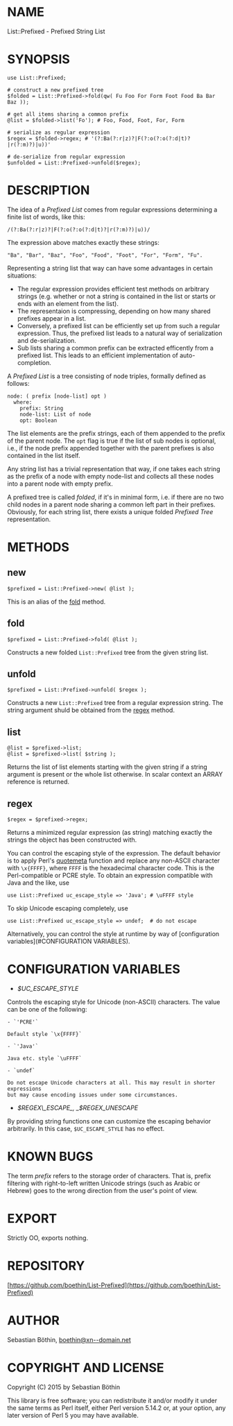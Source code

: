 # NAME

List::Prefixed - Prefixed String List

# SYNOPSIS

    use List::Prefixed;

    # construct a new prefixed tree
    $folded = List::Prefixed->fold(qw( Fu Foo For Form Foot Food Ba Bar Baz ));

    # get all items sharing a common prefix
    @list = $folded->list('Fo'); # Foo, Food, Foot, For, Form

    # serialize as regular expression
    $regex = $folded->regex; # '(?:Ba(?:r|z)?|F(?:o(?:o(?:d|t)?|r(?:m)?)|u))'

    # de-serialize from regular expression
    $unfolded = List::Prefixed->unfold($regex);

# DESCRIPTION

The idea of a _Prefixed List_ comes from regular expressions determining a finite
list of words, like this:

    /(?:Ba(?:r|z)?|F(?:o(?:o(?:d|t)?|r(?:m)?)|u))/
    

The expression above matches exactly these strings:

    "Ba", "Bar", "Baz", "Foo", "Food", "Foot", "For", "Form", "Fu".

Representing a string list that way can have some advantages in certain situations:

- The regular expression provides efficient test methods on arbitrary strings
(e.g. whether or not a string is contained in the list or starts or ends with an element
from the list).
- The representaion is compressing, depending on how many shared prefixes appear in a list.
- Conversely, a prefixed list can be efficiently set up from such a regular expression.
Thus, the prefixed list leads to a natural way of serialization and de-serialization.
- Sub lists sharing a common prefix can be extracted efficently from a prefixed list. 
This leads to an efficient implementation of auto-completion.

A _Prefixed List_ is a tree consisting of node triples, formally defined as follows:

    node: ( prefix [node-list] opt )
      where:
        prefix: String
        node-list: List of node
        opt: Boolean

The list elements are the prefix strings, each of them appended to the prefix of the parent node. 
The `opt` flag is true if the list of sub nodes is optional, i.e., if the node prefix appended 
together with the parent prefixes is also contained in the list itself.
      

Any string list has a trivial representation that way, if one takes each string as the prefix
of a node with empty node-list and collects all these nodes into a parent node with empty prefix.

A prefixed tree is called _folded_, if it's in minimal form, i.e. if there are no two
child nodes in a parent node sharing a common left part in their prefixes. Obviously, for 
each string list, there exists a unique folded _Prefixed Tree_ representation.
      

# METHODS

## new

    $prefixed = List::Prefixed->new( @list );

This is an alias of the [fold](#fold) method.

## fold

    $prefixed = List::Prefixed->fold( @list );

Constructs a new folded `List::Prefixed` tree from the given string list.

## unfold

    $prefixed = List::Prefixed->unfold( $regex );

Constructs a new `List::Prefixed` tree from a regular expression string.
The string argument shuld be obtained from the [regex](#regex) method.

## list

    @list = $prefixed->list;
    @list = $prefixed->list( $string );

Returns the list of list elements starting with the given string if a string argument
is present or the whole list otherwise. In scalar context an ARRAY reference is
returned.

## regex

    $regex = $prefixed->regex;

Returns a minimized regular expression (as string) matching exactly the strings
the object has been constructed with.

You can control the escaping style of the expression. The default behavior is
to apply Perl's [quotemeta](http://perldoc.perl.org/functions/quotemeta.html) function
and replace any non-ASCII character with `\x{FFFF}`, where `FFFF` is the hexadecimal
character code. This is the Perl-compatible or PCRE style. To obtain an expression
compatible with Java and the like, use

    use List::Prefixed uc_escape_style => 'Java'; # \uFFFF style

To skip Unicode escaping completely, use

    use List::Prefixed uc_escape_style => undef;  # do not escape

Alternatively, you can control the style at runtime by way of
[configuration variables](#CONFIGURATION VARIABLES).

# CONFIGURATION VARIABLES

- _$UC\_ESCAPE\_STYLE_

Controls the escaping style for Unicode (non-ASCII) characters.
The value can be one of the following:

    - `'PCRE'`

    Default style `\x{FFFF}`

    - `'Java'`

    Java etc. style `\uFFFF`

    - `undef`

    Do not escape Unicode characters at all. This may result in shorter expressions
    but may cause encoding issues under some circumstances.

- _$REGEX\_ESCAPE_, _$REGEX\_UNESCAPE_

By providing string functions one can customize the escaping behavior arbitrarily.
In this case, `$UC_ESCAPE_STYLE` has no effect.

# KNOWN BUGS

The term _prefix_ refers to the storage order of characters. That is, prefix
filtering with right-to-left written Unicode strings (such as Arabic or Hebrew)
goes to the wrong direction from the user's point of view.

# EXPORT

Strictly OO, exports nothing.

# REPOSITORY

[https://github.com/boethin/List-Prefixed](https://github.com/boethin/List-Prefixed)

# AUTHOR

Sebastian Böthin, <boethin@xn--domain.net>

# COPYRIGHT AND LICENSE

Copyright (C) 2015 by Sebastian Böthin

This library is free software; you can redistribute it and/or modify
it under the same terms as Perl itself, either Perl version 5.14.2 or,
at your option, any later version of Perl 5 you may have available.
